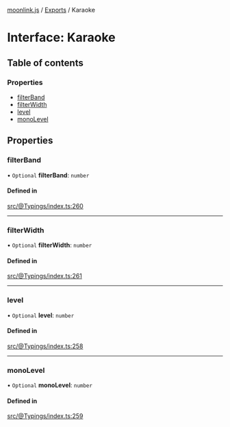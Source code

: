 [moonlink.js](../README.md) / [Exports](../modules.md) / Karaoke

# Interface: Karaoke

## Table of contents

### Properties

- [filterBand](Karaoke.md#filterband)
- [filterWidth](Karaoke.md#filterwidth)
- [level](Karaoke.md#level)
- [monoLevel](Karaoke.md#monolevel)

## Properties

### filterBand

• `Optional` **filterBand**: `number`

#### Defined in

[src/@Typings/index.ts:260](https://github.com/Ecliptia/moonlink.js/blob/150c8e5/src/@Typings/index.ts#L260)

___

### filterWidth

• `Optional` **filterWidth**: `number`

#### Defined in

[src/@Typings/index.ts:261](https://github.com/Ecliptia/moonlink.js/blob/150c8e5/src/@Typings/index.ts#L261)

___

### level

• `Optional` **level**: `number`

#### Defined in

[src/@Typings/index.ts:258](https://github.com/Ecliptia/moonlink.js/blob/150c8e5/src/@Typings/index.ts#L258)

___

### monoLevel

• `Optional` **monoLevel**: `number`

#### Defined in

[src/@Typings/index.ts:259](https://github.com/Ecliptia/moonlink.js/blob/150c8e5/src/@Typings/index.ts#L259)
